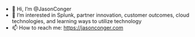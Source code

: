 - 👋 Hi, I’m @JasonConger
- 👀 I’m interested in Splunk, partner innovation, customer outcomes, cloud technologies, and learning ways to utilize technology 
- 📫 How to reach me: https://jasonconger.com

<!---
JasonConger/JasonConger is a ✨ special ✨ repository because its `README.md` (this file) appears on your GitHub profile.
You can click the Preview link to take a look at your changes.
--->
